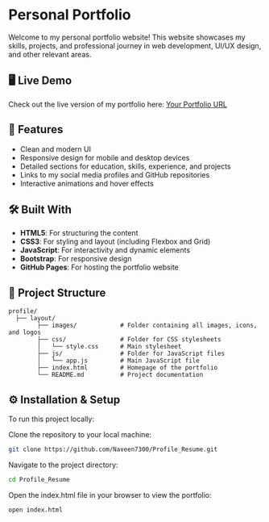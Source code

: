 # Personal Portfolio

Welcome to my personal portfolio website! This website showcases my skills, projects, and professional journey in web development, UI/UX design, and other relevant areas.

## 🖥️ Live Demo

Check out the live version of my portfolio here: [Your Portfolio URL](https://your-portfolio-url.com)

## 🚀 Features

- Clean and modern UI
- Responsive design for mobile and desktop devices
- Detailed sections for education, skills, experience, and projects
- Links to my social media profiles and GitHub repositories
- Interactive animations and hover effects

## 🛠️ Built With

- **HTML5**: For structuring the content
- **CSS3**: For styling and layout (including Flexbox and Grid)
- **JavaScript**: For interactivity and dynamic elements
- **Bootstrap**: For responsive design
- **GitHub Pages**: For hosting the portfolio website

## 📂 Project Structure

```plaintext
profile/
  ├── layout/
        ├── images/            # Folder containing all images, icons, and logos
        ├── css/               # Folder for CSS stylesheets
        │   └── style.css      # Main stylesheet
        ├── js/                # Folder for JavaScript files
        │   └── app.js         # Main JavaScript file
        ├── index.html         # Homepage of the portfolio
        └── README.md          # Project documentation
```

## ⚙️ Installation & Setup

To run this project locally:

Clone the repository to your local machine:
```Bash
git clone https://github.com/Naveen7300/Profile_Resume.git
```
Navigate to the project directory:
```Bash
cd Profile_Resume
```
Open the index.html file in your browser to view the portfolio:
```Bash
open index.html
```

